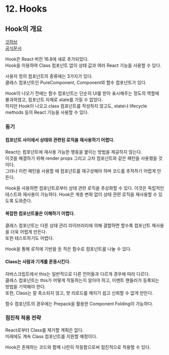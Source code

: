 # 12. Hooks

## Hook의 개요

[깃허브](https://github.com/sangheon-kim/React-docs-analyze/blob/master/src/Pages/10.Hooks/10-1.Hooks_01/README.md)  
[공식문서](https://ko.reactjs.org/docs/hooks-intro.html)

Hook은 React 버전 16.8에 새로 추가되었다.  
Hook을 이용하여 Class 컴포넌트 없이 상태 값과 여러 React 기능을 사용할 수 있다.

사용자 정의 컴포넌트의 종류에는 3가지가 있다.  
클래스 컴포넌트인 PureComponent, Component와 함수 컴포넌트가 있다.

Hook이 나오기 전에는 함수 컴포넌트는 단순히 UI를 받아 표시해주는 정도의 역할에 불과하였고, 컴포넌트 자체로 state를 가질 수 없었다.  
하지만 Hook이 나오고 class 컴포넌트를 작성하지 않고도, state나 lifecycle methods 등의 React 기능을 사용할 수 있다.

### 동기

#### 컴포넌트 사이에서 상태와 관련된 로직을 재사용하기 어렵다.

React는 컴포넌트에 재사용 가능한 행동을 붙이는 방법을 제공하지 않는다.  
이것을 해결하기 위해 render props 그리고 고차 컴포넌트와 같은 패턴을 사용했을 것이다.  
그러나 이런 패턴을 사용할 때 컴포넌트를 재구성해야 하며 코드를 추적하기 어렵게 만든다.

Hook을 사용하면 컴포넌트로부터 상태 관련 로직을 추상화할 수 있다.
이것은 독립적인 테스트와 재사용이 가능하다.
Hook은 계층 변화 없이 상태 관련 로직을 재사용할 수 있도록 도와준다.

#### 복잡한 컴포넌트들은 이해하기 어렵다.

클래스 컴포넌트는 다른 상태 관리 라이브러리에 의해 결합하면 할수록 컴포넌트 재사용을 더욱 어렵게 만든다.  
또한 테스트하기도 어렵다.

Hook을 통해 로직에 기반을 둔 작은 함수로 컴포넌트를 나눌 수 있다.

#### Class는 사람과 기계를 혼동시킨다.

자바스크립트에서 this는 일반적으로 다른 언어들과 다르게 경우에 따라 다르다.  
클래스 컴포넌트는 this가 어떻게 작동하는지 알아야 하고, 이벤트 핸들러가 등록되는 방법을 기억해야 한다.  
또한, Class는 잘 축소되지 않고, 핫 리로드를 깨지기 쉽고 신뢰할 수 없게 만든다.

함수 컴포넌트의 경우에는 Prepack을 활용한 Component Folding이 가능하다.

### 점진적 적용 전략

React로부터 Class를 제거할 계획은 없다.  
미래에도 계속 Class 컴포넌트를 지원할 예정이다.

Hook은 존재하는 코드와 함께 나란히 작동함으로써 점진적으로 적용할 수 있다.